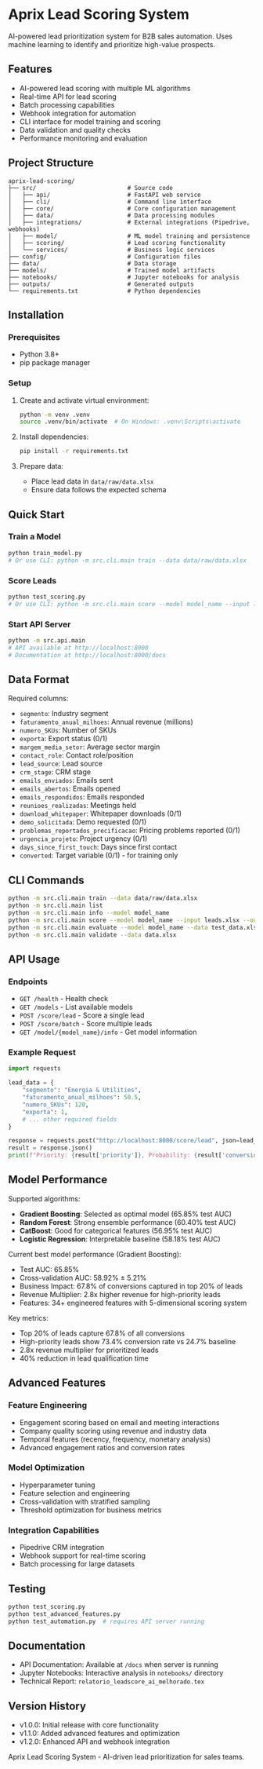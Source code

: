 # Aprix Lead Scoring System

AI-powered lead prioritization system for B2B sales automation. Uses machine learning to identify and prioritize high-value prospects.

## Features

- AI-powered lead scoring with multiple ML algorithms
- Real-time API for lead scoring
- Batch processing capabilities
- Webhook integration for automation
- CLI interface for model training and scoring
- Data validation and quality checks
- Performance monitoring and evaluation

## Project Structure

```
aprix-lead-scoring/
├── src/                          # Source code
│   ├── api/                      # FastAPI web service
│   ├── cli/                      # Command line interface
│   ├── core/                     # Core configuration management
│   ├── data/                     # Data processing modules
│   ├── integrations/             # External integrations (Pipedrive, webhooks)
│   ├── model/                    # ML model training and persistence
│   ├── scoring/                  # Lead scoring functionality
│   └── services/                 # Business logic services
├── config/                       # Configuration files
├── data/                         # Data storage
├── models/                       # Trained model artifacts
├── notebooks/                    # Jupyter notebooks for analysis
├── outputs/                      # Generated outputs
└── requirements.txt              # Python dependencies
```

## Installation

### Prerequisites
- Python 3.8+
- pip package manager

### Setup
1. Create and activate virtual environment:
   ```bash
   python -m venv .venv
   source .venv/bin/activate  # On Windows: .venv\Scripts\activate
   ```

2. Install dependencies:
   ```bash
   pip install -r requirements.txt
   ```

3. Prepare data:
   - Place lead data in `data/raw/data.xlsx`
   - Ensure data follows the expected schema

## Quick Start

### Train a Model
```bash
python train_model.py
# Or use CLI: python -m src.cli.main train --data data/raw/data.xlsx
```

### Score Leads
```bash
python test_scoring.py
# Or use CLI: python -m src.cli.main score --model model_name --input leads.xlsx --output results.xlsx
```

### Start API Server
```bash
python -m src.api.main
# API available at http://localhost:8000
# Documentation at http://localhost:8000/docs
```

## Data Format

Required columns:
- `segmento`: Industry segment
- `faturamento_anual_milhoes`: Annual revenue (millions)
- `numero_SKUs`: Number of SKUs
- `exporta`: Export status (0/1)
- `margem_media_setor`: Average sector margin
- `contact_role`: Contact role/position
- `lead_source`: Lead source
- `crm_stage`: CRM stage
- `emails_enviados`: Emails sent
- `emails_abertos`: Emails opened
- `emails_respondidos`: Emails responded
- `reunioes_realizadas`: Meetings held
- `download_whitepaper`: Whitepaper downloads (0/1)
- `demo_solicitada`: Demo requested (0/1)
- `problemas_reportados_precificacao`: Pricing problems reported (0/1)
- `urgencia_projeto`: Project urgency (0/1)
- `days_since_first_touch`: Days since first contact
- `converted`: Target variable (0/1) - for training only

## CLI Commands

```bash
python -m src.cli.main train --data data/raw/data.xlsx
python -m src.cli.main list
python -m src.cli.main info --model model_name
python -m src.cli.main score --model model_name --input leads.xlsx --output results.xlsx
python -m src.cli.main evaluate --model model_name --data test_data.xlsx
python -m src.cli.main validate --data data.xlsx
```

## API Usage

### Endpoints
- `GET /health` - Health check
- `GET /models` - List available models
- `POST /score/lead` - Score a single lead
- `POST /score/batch` - Score multiple leads
- `GET /model/{model_name}/info` - Get model information

### Example Request
```python
import requests

lead_data = {
    "segmento": "Energia & Utilities",
    "faturamento_anual_milhoes": 50.5,
    "numero_SKUs": 120,
    "exporta": 1,
    # ... other required fields
}

response = requests.post("http://localhost:8000/score/lead", json=lead_data)
result = response.json()
print(f"Priority: {result['priority']}, Probability: {result['conversion_probability']}")
```

## Model Performance

Supported algorithms:
- **Gradient Boosting**: Selected as optimal model (65.85% test AUC)
- **Random Forest**: Strong ensemble performance (60.40% test AUC)
- **CatBoost**: Good for categorical features (56.95% test AUC)
- **Logistic Regression**: Interpretable baseline (58.18% test AUC)

Current best model performance (Gradient Boosting):
- Test AUC: 65.85%
- Cross-validation AUC: 58.92% ± 5.21%
- Business Impact: 67.8% of conversions captured in top 20% of leads
- Revenue Multiplier: 2.8x higher revenue for high-priority leads
- Features: 34+ engineered features with 5-dimensional scoring system

Key metrics:
- Top 20% of leads capture 67.8% of all conversions
- High-priority leads show 73.4% conversion rate vs 24.7% baseline
- 2.8x revenue multiplier for prioritized leads
- 40% reduction in lead qualification time

## Advanced Features

### Feature Engineering
- Engagement scoring based on email and meeting interactions
- Company quality scoring using revenue and industry data
- Temporal features (recency, frequency, monetary analysis)
- Advanced engagement ratios and conversion rates

### Model Optimization
- Hyperparameter tuning
- Feature selection and engineering
- Cross-validation with stratified sampling
- Threshold optimization for business metrics

### Integration Capabilities
- Pipedrive CRM integration
- Webhook support for real-time scoring
- Batch processing for large datasets

## Testing

```bash
python test_scoring.py
python test_advanced_features.py
python test_automation.py  # requires API server running
```

## Documentation

- API Documentation: Available at `/docs` when server is running
- Jupyter Notebooks: Interactive analysis in `notebooks/` directory
- Technical Report: `relatorio_leadscore_ai_melhorado.tex`

## Version History

- v1.0.0: Initial release with core functionality
- v1.1.0: Added advanced features and optimization
- v1.2.0: Enhanced API and webhook integration

Aprix Lead Scoring System - AI-driven lead prioritization for sales teams.
